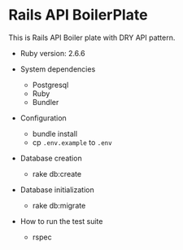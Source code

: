 # Rails API BoilerPlate

This is Rails API Boiler plate with DRY API pattern.

* Ruby version: 2.6.6

* System dependencies
  - Postgresql
  - Ruby
  - Bundler

* Configuration
  - bundle install
  - cp `.env.example` to `.env`

* Database creation
  - rake db:create 

* Database initialization
  - rake db:migrate
  
* How to run the test suite
  - rspec

